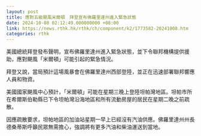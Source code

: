 ```yaml
---
layout: post
title: 應對五級颶風米爾頓　拜登宣布佛羅里達州進入緊急狀態
date: 2024-10-08 02:12:49.000000000 +08:00
link: https://news.rthk.hk/rthk/ch/component/k2/1773582-20241008.htm
categories: rthk
---
```


美國總統拜登發布聲明，宣布佛羅里達州進入緊急狀態，並下令聯邦機構提供援助，應對颶風「米爾頓」可能引起的緊急情況。

拜登又說，當局預計這場風暴會在佛羅里達州西部登陸，並正在迅速部署聯邦響應人員和物資。

美國國家颶風中心預計，「米爾頓」可能在星期三晚上登陸坦帕灣地區。坦帕市所在希爾斯伯勒縣已下令坦帕灣沿海地區和所有流動房屋的居民在星期二晚之前疏散。

因應疏散要求，坦帕地區的加油站星期一早上已經沒有汽油供應。佛羅里達州州長德桑蒂斯呼籲民眾無需擔心，強調將有更多汽油和柴油運送到當地。
